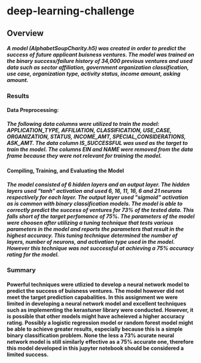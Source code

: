 # deep-learning-challenge

## Overview
##### A model (AlphabetSoupCharity.h5) was created in order to predict the success of future applicant buisness ventures. The model was trained on the binary success/failure history of 34,000 previous ventures and used data such as sector affiliation, government organization classification, use case, organization type, activity status, income amount, asking amount.


### Results
#### Data Preprocessing: 
##### The following data columns were utilized to train the model: APPLICATION_TYPE,	AFFILIATION,	CLASSIFICATION,	USE_CASE,	ORGANIZATION,	STATUS,	INCOME_AMT,	SPECIAL_CONSIDERATIONS,	ASK_AMT. The data column IS_SUCCESSFUL was used as the target to train the model. The columns EIN and NAME were removed from the data frame because they were not relevant for training the model.
#### Compiling, Training, and Evaluating the Model
##### The model consisted of 6 hidden layers and an output layer. The hidden layers used "tanh" activation and used 6, 16, 11, 16, 6 and 21 neurons respectively for each layer. The output layer used "sigmoid" activation as is common with binary classification models. The model is able to correctly predict the success of ventures for 73% of the tested data. This falls short of the target perfomance of 75%. The parameters of the model were choosen after utilizing a tuning technique that tests various parameters in the model and reports the parameters that result in the highest accuracy. This tuning technique determined the number of layers, number of neurons, and activation type used in the model. However this technique was not successful at achieving a 75% accuracy rating for the model.

### Summary
#### Powerful techniques were utlizied to develop a neural network model to predict the success of buisness ventures. The model however did not meet the target prediction capabalities. In this assignment we were limited in developing a neural network model and excellent techniques such as implementing the kerastuner library were conducted. However, it is possible that other models might have acheieved a higher accuracy rating. Possibly a logistic regression model or random forest model might be able to achieve greater results, especially because this is a simple binary classification problem. None the less a 73% acurate neural network model is still similarly effective as a 75% accurate one, therefore this model developed in this jupyter notebook should be considered a limited success.